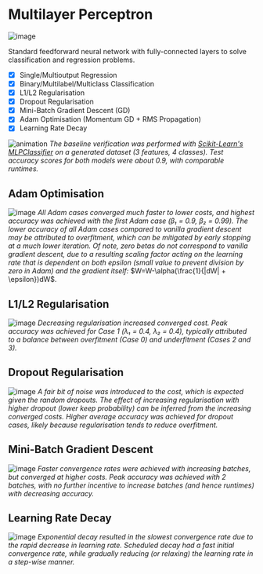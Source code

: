 # Multilayer Perceptron

![image](https://github.com/obdwinston/Multilayer-Perceptron/assets/104728656/b25c6273-99df-4ea5-915a-df10526028de)

Standard feedforward neural network with fully-connected layers to solve classification and regression problems.

- [x] Single/Multioutput Regression
- [x] Binary/Multilabel/Multiclass Classification
- [x] L1/L2 Regularisation
- [x] Dropout Regularisation
- [x] Mini-Batch Gradient Descent (GD)
- [x] Adam Optimisation (Momentum GD + RMS Propagation)
- [x] Learning Rate Decay

![animation](https://github.com/obdwinston/Multilayer-Perceptron/assets/104728656/93a4f80a-54dc-4258-9bf5-b6e4d68c7b36)
_The baseline verification was performed with [Scikit-Learn's MLPClassifier](https://scikit-learn.org/stable/modules/generated/sklearn.neural_network.MLPClassifier.html) on a generated dataset (3 features, 4 classes). Test accuracy scores for both models were about 0.9, with comparable runtimes._

## Adam Optimisation

![image](https://github.com/obdwinston/Multilayer-Perceptron/assets/104728656/66a833a9-816f-4218-811d-47b493f1918d)
_All Adam cases converged much faster to lower costs, and highest accuracy was achieved with the first Adam case (β₁ = 0.9, β₂ = 0.99). The lower accuracy of all Adam cases compared to vanilla gradient descent may be attributed to overfitment, which can be mitigated by early stopping at a much lower iteration. Of note, zero betas do not correspond to vanilla gradient descent, due to a resulting scaling factor acting on the learning rate that is dependent on both epsilon (small value to prevent division by zero in Adam) and the gradient itself:_ $W=W-\alpha(\frac{1}{|dW| + \epsilon})dW$.

## L1/L2 Regularisation

![image](https://github.com/obdwinston/Multilayer-Perceptron/assets/104728656/d7e53c83-72e4-44bb-804f-0c36c0fd2602)
_Decreasing regularisation increased converged cost. Peak accuracy was achieved for Case 1 (λ₁ = 0.4, λ₂ = 0.4), typically attributed to a balance between overfitment (Case 0) and underfitment (Cases 2 and 3)._

## Dropout Regularisation

![image](https://github.com/obdwinston/Multilayer-Perceptron/assets/104728656/7f6b148f-90d6-4fe9-bee3-9d76779ba4f4)
_A fair bit of noise was introduced to the cost, which is expected given the random dropouts. The effect of increasing regularisation with higher dropout (lower keep probability) can be inferred from the increasing converged costs. Higher average accuracy was achieved for dropout cases, likely because regularisation tends to reduce overfitment._

## Mini-Batch Gradient Descent

![image](https://github.com/obdwinston/Multilayer-Perceptron/assets/104728656/901b83af-027d-4154-a24f-b320df1f7c9d)
_Faster convergence rates were achieved with increasing batches, but converged at higher costs. Peak accuracy was achieved with 2 batches, with no further incentive to increase batches (and hence runtimes) with decreasing accuracy._

## Learning Rate Decay

![image](https://github.com/obdwinston/Multilayer-Perceptron/assets/104728656/2e5764f1-a424-42d3-9b6d-26a3d011bbcb)
_Exponential decay resulted in the slowest convergence rate due to the rapid decrease in learning rate. Scheduled decay had a fast initial convergence rate, while gradually reducing (or relaxing) the learning rate in a step-wise manner._
